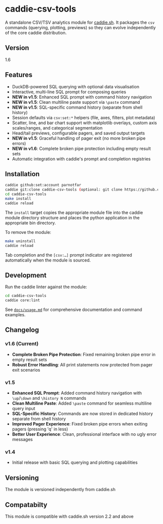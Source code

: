 # caddie-csv-tools

A standalone CSV/TSV analytics module for [caddie.sh](https://github.com/parnotfar/caddie.sh). It packages the `csv`
commands (querying, plotting, previews) so they can evolve independently of the core caddie distribution.

## Version

1.6

## Features

- DuckDB-powered SQL querying with optional data visualisation
- Interactive, multi-line SQL prompt for composing queries
- **NEW in v1.5**: Enhanced SQL prompt with command history navigation
- **NEW in v1.5**: Clean multiline paste support via `\paste` command
- **NEW in v1.5**: SQL-specific command history (separate from shell history)
- Session defaults via `csv:set:*` helpers (file, axes, filters, plot metadata)
- Scatter, line, and bar chart support with matplotlib overlays, custom axis scales/ranges, and categorical segmentation
- Head/tail previews, configurable pagers, and saved output targets
- **NEW in v1.5**: Graceful handling of pager exit (no more broken pipe errors)
- **NEW in v1.6**: Complete broken pipe protection including empty result sets
- Automatic integration with caddie's prompt and completion registries

## Installation

```bash
caddie github:set:account parnotfar
caddie git:clone caddie-csv-tools (optional: git clone https://github.com/parnotfar/caddie-csv-tools.git)
cd caddie-csv-tools
make install
caddie reload
```

The `install` target copies the appropriate module file into the caddie module directory structure and places the python
application in the appropriate bin directory.

To remove the module:

```bash
make uninstall
caddie reload
```

Tab completion and the `[csv:…]` prompt indicator are registered automatically when the module is sourced.

## Development

Run the caddie linter against the module:

```bash
cd caddie-csv-tools
caddie core:lint
```

See [`docs/usage.md`](docs/usage.md) for comprehensive documentation and command examples.

## Changelog

### v1.6 (Current)
- **Complete Broken Pipe Protection**: Fixed remaining broken pipe error in empty result sets
- **Robust Error Handling**: All print statements now protected from pager exit scenarios

### v1.5
- **Enhanced SQL Prompt**: Added command history navigation with `\up`/`\down` and `\history N` commands
- **Clean Multiline Paste**: Added `\paste` command for seamless multiline query input
- **SQL-Specific History**: Commands are now stored in dedicated history separate from shell history
- **Improved Pager Experience**: Fixed broken pipe errors when exiting pagers (pressing 'q' in less)
- **Better User Experience**: Clean, professional interface with no ugly error messages

### v1.4
- Initial release with basic SQL querying and plotting capabilities

## Versioning

The module is versioned independently from caddie.sh

## Compatabilty

This module is compatible with caddie.sh version 2.2 and above
